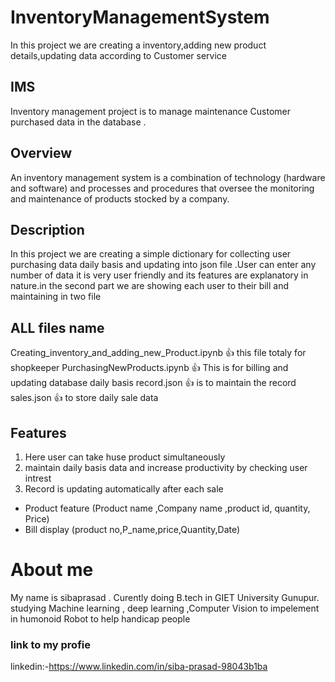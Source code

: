 # InventoryManagementSystem
In this project we are creating a inventory,adding new product details,updating data according to Customer service 


## IMS
Inventory management project is to manage maintenance Customer purchased data in the database .

##  Overview
An inventory management system is a combination of technology (hardware and software) and processes and procedures that oversee the monitoring and maintenance of products stocked by a company.

## Description
In this project we are creating  a simple dictionary for collecting user purchasing data daily basis and updating into json file .User can enter any number of data it is very user friendly and its features are explanatory in nature.in the second part we are showing each user to their bill and maintaining in two file

## ALL files name
Creating_inventory_and_adding_new_Product.ipynb           👍 this file totaly for shopkeeper
PurchasingNewProducts.ipynb                               👍 This is for billing and updating database daily basis
record.json                                               👍 is to maintain the record  
sales.json                                                👍 to store daily sale data

## Features
1. Here user  can take huse product  simultaneously
2. maintain daily basis data and  increase productivity  by  checking user intrest
3. Record is updating automatically after each sale
*  Product feature (Product name ,Company name ,product id, quantity, Price)
*  Bill display (product no,P_name,price,Quantity,Date)


# About me
My name is sibaprasad . Curently doing B.tech in GIET University Gunupur. studying Machine learning , deep learning  ,Computer Vision to impelement in humonoid Robot to help handicap people

### link to my profie
linkedin:-https://www.linkedin.com/in/siba-prasad-98043b1ba
